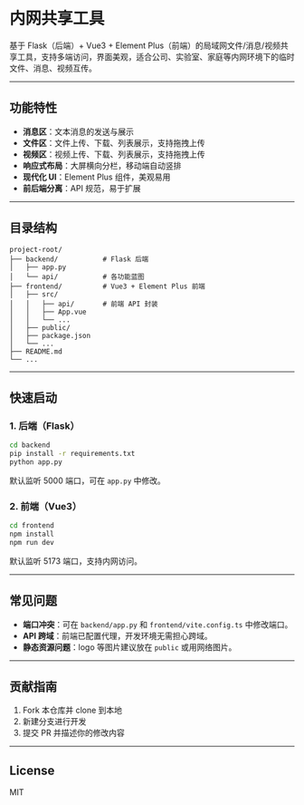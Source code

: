 # 内网共享工具

基于 Flask（后端）+ Vue3 + Element Plus（前端）的局域网文件/消息/视频共享工具，支持多端访问，界面美观，适合公司、实验室、家庭等内网环境下的临时文件、消息、视频互传。

---

## 功能特性

- **消息区**：文本消息的发送与展示
- **文件区**：文件上传、下载、列表展示，支持拖拽上传
- **视频区**：视频上传、下载、列表展示，支持拖拽上传
- **响应式布局**：大屏横向分栏，移动端自动竖排
- **现代化 UI**：Element Plus 组件，美观易用
- **前后端分离**：API 规范，易于扩展

---

## 目录结构

```
project-root/
├── backend/           # Flask 后端
│   ├── app.py
│   └── api/           # 各功能蓝图
├── frontend/          # Vue3 + Element Plus 前端
│   ├── src/
│   │   ├── api/       # 前端 API 封装
│   │   ├── App.vue
│   │   └── ...
│   ├── public/
│   ├── package.json
│   └── ...
├── README.md
└── ...
```

---

## 快速启动

### 1. 后端（Flask）

```bash
cd backend
pip install -r requirements.txt
python app.py
```
默认监听 5000 端口，可在 `app.py` 中修改。

### 2. 前端（Vue3）

```bash
cd frontend
npm install
npm run dev
```
默认监听 5173 端口，支持内网访问。

---

## 常见问题

- **端口冲突**：可在 `backend/app.py` 和 `frontend/vite.config.ts` 中修改端口。
- **API 跨域**：前端已配置代理，开发环境无需担心跨域。
- **静态资源问题**：logo 等图片建议放在 `public` 或用网络图片。

---

## 贡献指南

1. Fork 本仓库并 clone 到本地
2. 新建分支进行开发
3. 提交 PR 并描述你的修改内容

---

## License

MIT 